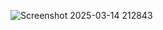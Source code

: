 ![Screenshot 2025-03-14 212843](https://github.com/user-attachments/assets/34a7ac66-088e-45d2-bbad-8da405b277df)


